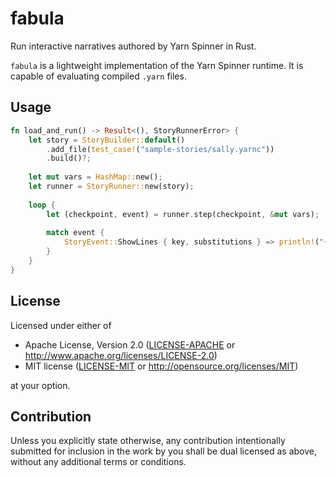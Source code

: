 # fabula

Run interactive narratives authored by Yarn Spinner in Rust.

`fabula` is a lightweight implementation of the Yarn Spinner runtime.
It is capable of evaluating compiled `.yarn` files.

## Usage

```rust
fn load_and_run() -> Result<(), StoryRunnerError> {
    let story = StoryBuilder::default()
        .add_file(test_case!("sample-stories/sally.yarnc"))
        .build()?;
    
    let mut vars = HashMap::new();
    let runner = StoryRunner::new(story);
    
    loop {
        let (checkpoint, event) = runner.step(checkpoint, &mut vars);
        
        match event {
            StoryEvent::ShowLines { key, substitutions } => println!("{}", key)
        }
    }
}

```

## License

Licensed under either of

* Apache License, Version 2.0
([LICENSE-APACHE](LICENSE-APACHE) or http://www.apache.org/licenses/LICENSE-2.0)
* MIT license
([LICENSE-MIT](LICENSE-MIT) or http://opensource.org/licenses/MIT)

at your option.

## Contribution

Unless you explicitly state otherwise, any contribution intentionally submitted
for inclusion in the work by you shall be dual licensed as above, without any
additional terms or conditions.
